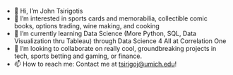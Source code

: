 - 👋 Hi, I’m John Tsirigotis
- 👀 I’m interested in sports cards and memorabilia, collectible comic books, options trading, wine making, and cooking
- 🌱 I’m currently learning Data Science (More Python, SQL, Data Visualization thru Tableau) through Data Science 4 All at Correlation One
- 💞️ I’m looking to collaborate on really cool, groundbreaking projects in tech, sports betting and gaming, or finance.
- 📫 How to reach me: Contact me at tsirigoj@umich.edu!

<!---
tsirigoj/tsirigoj is a ✨ special ✨ repository because its `README.md` (this file) appears on your GitHub profile.
You can click the Preview link to take a look at your changes.
--->
